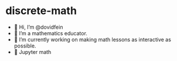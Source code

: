 # discrete-math
- 👋 Hi, I’m @dovidfein
- 👀 I’m a mathematics educator.
- 🌱 I’m currently working on making math lessons as interactive as possible.
- 🚀 Jupyter math
